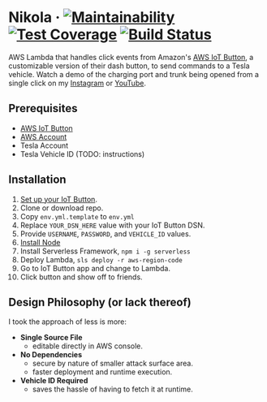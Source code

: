 # Nikola &middot;  [![Maintainability](https://api.codeclimate.com/v1/badges/5539867dfccc0e7c3887/maintainability)](https://codeclimate.com/github/josephyi/nikola/maintainability) [![Test Coverage](https://api.codeclimate.com/v1/badges/5539867dfccc0e7c3887/test_coverage)](https://codeclimate.com/github/josephyi/nikola/test_coverage) [![Build Status](https://travis-ci.org/josephyi/nikola.svg?branch=master)](https://travis-ci.org/josephyi/nikola)
AWS Lambda that handles click events from Amazon's [AWS IoT Button](https://www.amazon.com/dp/B01KW6YCIM), a customizable version of their dash button, to send commands to a Tesla vehicle.
Watch a demo of the charging port and trunk being opened from a single click on my [Instagram](https://www.instagram.com/p/Bl2Mbp2Frzn/?utm_source=ig_web_copy_link) or [YouTube](https://www.youtube.com/watch?v=BGvC3H8xX88).

## Prerequisites
* [AWS IoT Button](https://www.amazon.com/dp/B01KW6YCIM)
* [AWS Account](https://portal.aws.amazon.com/billing/signup)
* Tesla Account
* Tesla Vehicle ID (TODO: instructions)

## Installation

1. [Set up your IoT Button](https://docs.aws.amazon.com/iot/latest/developerguide/configure-iot.html).
1. Clone or download repo.
1. Copy `env.yml.template` to `env.yml`
1. Replace `YOUR_DSN_HERE` value with your IoT Button DSN.
1. Provide `USERNAME`, `PASSWORD`, and `VEHICLE_ID` values.
1. [Install Node](https://nodejs.org/en/download/)
1. Install Serverless Framework, `npm i -g serverless`
1. Deploy Lambda, `sls deploy -r aws-region-code`
1. Go to IoT Button app and change to Lambda.
1. Click button and show off to friends.

## Design Philosophy (or lack thereof)
I took the approach of less is more:

* __Single Source File__
  * editable directly in AWS console.
* __No Dependencies__
  * secure by nature of smaller attack surface area.
  * faster deployment and runtime execution.
* __Vehicle ID Required__
  * saves the hassle of having to fetch it at runtime.
